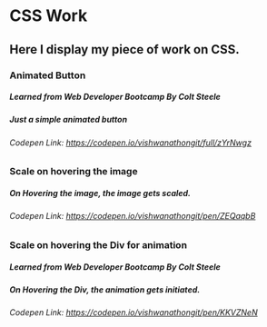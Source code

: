 # CSS Work 
## Here I display my piece of work on CSS.

### Animated Button
##### Learned from Web Developer Bootcamp By Colt Steele
##### Just a simple animated button

###### Codepen Link: https://codepen.io/vishwanathongit/full/zYrNwgz

### Scale on hovering the image
##### On Hovering the image, the image gets scaled.

###### Codepen Link: https://codepen.io/vishwanathongit/pen/ZEQaqbB

### Scale on hovering the Div for animation
##### Learned from Web Developer Bootcamp By Colt Steele
##### On Hovering the Div, the animation gets initiated.

###### Codepen Link: https://codepen.io/vishwanathongit/pen/KKVZNeN
